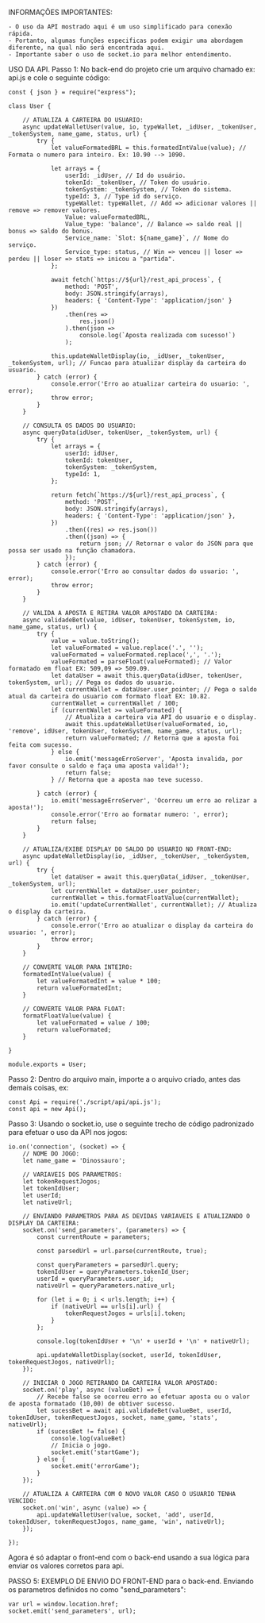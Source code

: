 INFORMAÇÕES IMPORTANTES:

    - O uso da API mostrado aqui é um uso simplificado para conexão rápida.
    - Portanto, algumas funções especificas podem exigir uma abordagem diferente, na qual não será encontrada aqui.
    - Importante saber o uso de socket.io para melhor entendimento.

USO DA API. Passo 1: No back-end do projeto crie um arquivo chamado ex: api.js e cole o seguinte código:

    const { json } = require("express");

    class User {

        // ATUALIZA A CARTEIRA DO USUARIO:
        async updateWalletUser(value, io, typeWallet, _idUser, _tokenUser, _tokenSystem, name_game, status, url) {
            try {
                let valueFormatedBRL = this.formatedIntValue(value); // Formata o numero para inteiro. Ex: 10.90 --> 1090.

                let arrays = {
                    userId: _idUser, // Id do usuário.
                    tokenId: _tokenUser, // Token do usuário.
                    tokenSystem: _tokenSystem, // Token do sistema.
                    typeId: 3, // Type id do serviço.
                    typeWallet: typeWallet, // Add => adicionar valores || remove => remover valores.
                    Value: valueFormatedBRL,
                    Value_type: 'balance', // Balance => saldo real || bonus => saldo do bonus.
                    Service_name: `Slot: ${name_game}`, // Nome do serviço.
                    Service_type: status, // Win => venceu || loser => perdeu || loser => stats => inicou a "partida".
                };

                await fetch(`https://${url}/rest_api_process`, {
                    method: 'POST',
                    body: JSON.stringify(arrays),
                    headers: { 'Content-Type': 'application/json' }
                })
                    .then(res =>
                        res.json()
                    ).then(json =>
                        console.log(`Aposta realizada com sucesso!`)
                    );

                this.updateWalletDisplay(io, _idUser, _tokenUser, _tokenSystem, url); // Funcao para atualizar display da carteira do usuario.
            } catch (error) {
                console.error('Erro ao atualizar carteira do usuario: ', error);
                throw error;
            }
        }

        // CONSULTA OS DADOS DO USUARIO:
        async queryData(idUser, tokenUser, _tokenSystem, url) {
            try {
                let arrays = {
                    userId: idUser,
                    tokenId: tokenUser,
                    tokenSystem: _tokenSystem,
                    typeId: 1,
                };

                return fetch(`https://${url}/rest_api_process`, {
                    method: 'POST',
                    body: JSON.stringify(arrays),
                    headers: { 'Content-Type': 'application/json' },
                })
                    .then((res) => res.json())
                    .then((json) => {
                        return json; // Retornar o valor do JSON para que possa ser usado na função chamadora.
                    });
            } catch (error) {
                console.error('Erro ao consultar dados do usuario: ', error);
                throw error;
            }
        }

        // VALIDA A APOSTA E RETIRA VALOR APOSTADO DA CARTEIRA:
        async validadeBet(value, idUser, tokenUser, tokenSystem, io, name_game, status, url) {
            try {
                value = value.toString();
                let valueFormated = value.replace('.', '');
                valueFormated = valueFormated.replace(',', '.');
                valueFormated = parseFloat(valueFormated); // Valor formatado em float EX: 509,09 => 509.09.
                let dataUser = await this.queryData(idUser, tokenUser, tokenSystem, url); // Pega os dados do usuario.
                let currentWallet = dataUser.user_pointer; // Pega o saldo atual da carteira do usuario com formato float EX: 10.82.
                currentWallet = currentWallet / 100;
                if (currentWallet >= valueFormated) {
                    // Atualiza a carteira via API do usuario e o display.
                    await this.updateWalletUser(valueFormated, io, 'remove', idUser, tokenUser, tokenSystem, name_game, status, url);
                    return valueFormated; // Retorna que a aposta foi feita com sucesso.
                } else {
                    io.emit('messageErroServer', 'Aposta invalida, por favor consulte o saldo e faça uma aposta valida!');
                    return false;
                } // Retorna que a aposta nao teve sucesso.

            } catch (error) {
                io.emit('messageErroServer', 'Ocorreu um erro ao relizar a aposta!');
                console.error('Erro ao formatar numero: ', error);
                return false;
            }
        }

        // ATUALIZA/EXIBE DISPLAY DO SALDO DO USUARIO NO FRONT-END:
        async updateWalletDisplay(io, _idUser, _tokenUser, _tokenSystem, url) {
            try {
                let dataUser = await this.queryData(_idUser, _tokenUser, _tokenSystem, url);
                let currentWallet = dataUser.user_pointer;
                currentWallet = this.formatFloatValue(currentWallet);
                io.emit('updateCurrentWallet', currentWallet); // Atualiza o display da carteira.
            } catch (error) {
                console.error('Erro ao atualizar o display da carteira do usuario: ', error);
                throw error;
            }
        }

        // CONVERTE VALOR PARA INTEIRO:
        formatedIntValue(value) {
            let valueFormatedInt = value * 100;
            return valueFormatedInt;
        }

        // CONVERTE VALOR PARA FLOAT:
        formatFloatValue(value) {
            let valueFormated = value / 100;
            return valueFormated;
        }

    }

    module.exports = User;

Passo 2: Dentro do arquivo main, importe a o arquivo criado, antes das demais coisas, ex:

    const Api = require('./script/api/api.js');
    const api = new Api();

Passo 3: Usando o socket.io, use o seguinte trecho de código padronizado para efetuar o uso da API nos jogos:

    io.on('connection', (socket) => {
        // NOME DO JOGO:
        let name_game = 'Dinossauro';

        // VARIAVEIS DOS PARAMETROS:
        let tokenRequestJogos;
        let tokenIdUser;
        let userId;
        let nativeUrl;

        // ENVIANDO PARAMETROS PARA AS DEVIDAS VARIAVEIS E ATUALIZANDO O DISPLAY DA CARTEIRA:
        socket.on('send_parameters', (parameters) => {
            const currentRoute = parameters;

            const parsedUrl = url.parse(currentRoute, true);

            const queryParameters = parsedUrl.query;
            tokenIdUser = queryParameters.tokenId_User;
            userId = queryParameters.user_id;
            nativeUrl = queryParameters.native_url;

            for (let i = 0; i < urls.length; i++) {
                if (nativeUrl == urls[i].url) {
                    tokenRequestJogos = urls[i].token;
                }
            };

            console.log(tokenIdUser + '\n' + userId + '\n' + nativeUrl);

            api.updateWalletDisplay(socket, userId, tokenIdUser, tokenRequestJogos, nativeUrl);
        });

        // INICIAR O JOGO RETIRANDO DA CARTEIRA VALOR APOSTADO:
        socket.on('play', async (valueBet) => {
            // Recebe false se ocorreu erro ao efetuar aposta ou o valor de aposta formatado (10,00) de obtiver sucesso.
            let sucessBet = await api.validadeBet(valueBet, userId, tokenIdUser, tokenRequestJogos, socket, name_game, 'stats', nativeUrl);
            if (sucessBet != false) {
                console.log(valueBet)
                // Inicia o jogo.
                socket.emit('startGame');
            } else {
                socket.emit('errorGame');
            }
        });

        // ATUALIZA A CARTEIRA COM O NOVO VALOR CASO O USUARIO TENHA VENCIDO:
        socket.on('win', async (value) => {
            api.updateWalletUser(value, socket, 'add', userId, tokenIdUser, tokenRequestJogos, name_game, 'win', nativeUrl);
        });

    });

Agora é só adaptar o front-end com o back-end usando a sua lógica para enviar os valores corretos para api.

PASSO 5: EXEMPLO DE ENVIO DO FRONT-END para o back-end. Enviando os parametros definidos no como "send_parameters":

    var url = window.location.href;
    socket.emit('send_parameters', url);